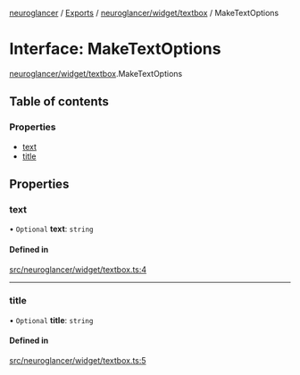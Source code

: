 [neuroglancer](../README.md) / [Exports](../modules.md) / [neuroglancer/widget/textbox](../modules/neuroglancer_widget_textbox.md) / MakeTextOptions

# Interface: MakeTextOptions

[neuroglancer/widget/textbox](../modules/neuroglancer_widget_textbox.md).MakeTextOptions

## Table of contents

### Properties

- [text](neuroglancer_widget_textbox.MakeTextOptions.md#text)
- [title](neuroglancer_widget_textbox.MakeTextOptions.md#title)

## Properties

### text

• `Optional` **text**: `string`

#### Defined in

[src/neuroglancer/widget/textbox.ts:4](https://github.com/ActiveBrainAtlas2/neuroglancer/blob/034b457d/src/neuroglancer/widget/textbox.ts#L4)

___

### title

• `Optional` **title**: `string`

#### Defined in

[src/neuroglancer/widget/textbox.ts:5](https://github.com/ActiveBrainAtlas2/neuroglancer/blob/034b457d/src/neuroglancer/widget/textbox.ts#L5)
